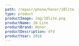 ```yaml
---
path: /repair/phone/honor/10lite
type: product
productImage: img/10lite.png
productName: 10 Lite
productBrand: Honor
productDescription: dfd
productYear: 2018
---
```

